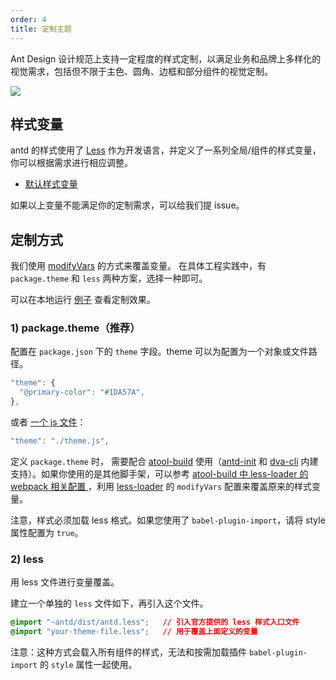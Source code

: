 ```yaml
---
order: 4
title: 定制主题
---
```


Ant Design 设计规范上支持一定程度的样式定制，以满足业务和品牌上多样化的视觉需求，包括但不限于主色、圆角、边框和部分组件的视觉定制。

![](https://zos.alipayobjects.com/rmsportal/zTFoszBtDODhXfLAazfSpYbSLSEeytoG.png)

## 样式变量

antd 的样式使用了 [Less](http://lesscss.org/) 作为开发语言，并定义了一系列全局/组件的样式变量，你可以根据需求进行相应调整。

- [默认样式变量](https://github.com/ant-design/ant-design/blob/master/components/style/themes/default.less)

如果以上变量不能满足你的定制需求，可以给我们提 issue。

## 定制方式

我们使用 [modifyVars](http://lesscss.org/usage/#using-less-in-the-browser-modify-variables) 的方式来覆盖变量。
在具体工程实践中，有 `package.theme` 和 `less` 两种方案，选择一种即可。

可以在本地运行 [例子](https://github.com/ant-design/antd-init/tree/master/examples/customize-antd-theme) 查看定制效果。

### 1) package.theme（推荐）

配置在 `package.json` 下的 `theme` 字段。theme 可以为配置为一个对象或文件路径。

```js
"theme": {
  "@primary-color": "#1DA57A",
},
```

或者 [一个 js 文件](https://github.com/ant-design/antd-init/blob/master/examples/customize-antd-theme/theme.js)：

```js
"theme": "./theme.js",
```

定义 `package.theme` 时， 需要配合 [atool-build](https://github.com/ant-tool/atool-build) 使用（[antd-init](https://github.com/ant-design/antd-init) 和 [dva-cli](https://github.com/dvajs/dva-cli) 内建支持）。如果你使用的是其他脚手架，可以参考 [atool-build 中 less-loader 的 webpack 相关配置 ](https://github.com/ant-tool/atool-build/blob/a4b3e3eec4ffc09b0e2352d7f9d279c4c28fdb99/src/getWebpackCommonConfig.js#L131-L138)，利用 [less-loader](https://github.com/webpack/less-loader#less-options) 的 `modifyVars` 配置来覆盖原来的样式变量。

注意，样式必须加载 less 格式。如果您使用了 `babel-plugin-import`，请将 style 属性配置为 `true`。

### 2) less

用 less 文件进行变量覆盖。

建立一个单独的 `less` 文件如下，再引入这个文件。

   ```css
   @import "~antd/dist/antd.less";   // 引入官方提供的 less 样式入口文件
   @import "your-theme-file.less";   // 用于覆盖上面定义的变量
   ```

注意：这种方式会载入所有组件的样式，无法和按需加载插件 `babel-plugin-import` 的 `style` 属性一起使用。
